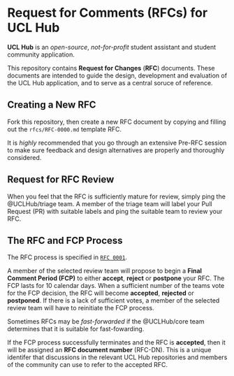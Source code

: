 # Request for Comments (RFCs) for UCL Hub

**UCL Hub** is an *open-source*, *not-for-profit* student assistant and student
community application.

This repository contains **Request for Changes** (**RFC**) documents. These
documents are intended to guide the design, development and evaluation of
the UCL Hub application, and to serve as a central soruce of reference.

## Creating a New RFC

Fork this repository, then create a new RFC document by copying and filling out
the `rfcs/RFC-0000.md` template RFC.

It is *highly* recommended that you go through an extensive Pre-RFC session to
make sure feedback and design alternatives are properly and thoroughly
considered.

## Request for RFC Review

When you feel that the RFC is sufficiently mature for review, simply ping the
@UCLHub/triage team. A member of the triage team will label your Pull Request
(PR) with suitable labels and ping the suitable team to review your RFC.

## The RFC and FCP Process

The RFC process is specified in [`RFC 0001`](./rfcs/RFC-0001.md).

A member of the selected review team will propose to begin a
**Final Comment Period (FCP)** to either **accept**, **reject** or
**postpone** your RFC. The FCP lasts for 10 calendar days. When a sufficient
number of the teams vote for the FCP decision, the RFC will become **accepted**, 
**rejected** or **postponed**. If there is a lack of sufficient votes, a member
of the selected review team will have to reinitiate the FCP process.

Sometimes RFCs may be *fast-forwarded* if the @UCLHub/core team determines that
it is suitable for fast-fowarding.

If the FCP process successfully terminates and the RFC is **accepted**, then it
will be assigned an **RFC document number** (RFC-DN). This is a unique identifer
that discussions in the relevant UCL Hub repositories and members of the
community can use to refer to the accepted RFC.
